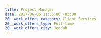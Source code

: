 ```yaml
---
title: Project Manager
date: 2017-06-06 11:36:00 +03:00
20__work_offers_category: Client Services
20__work_offers_type: Full-time
20__work_offers_city: Jeddah
---
```


